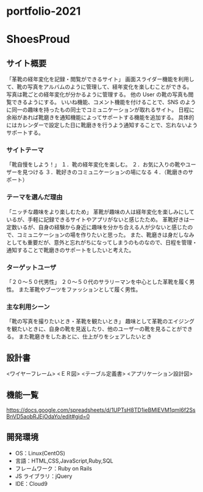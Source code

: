 # portfolio-2021
# ShoesProud

## サイト概要

「革靴の経年変化を記録・閲覧ができるサイト」
画面スライダー機能を利用して、靴の写真をアルバムのように管理して、経年変化を楽しむことができる。
写真は靴ごとの経年変化が分かるように管理する。
他の User の靴の写真も閲覧できるようにする。
いいね機能、コメント機能を付けることで、SNS のように同一の趣味を持ったもの同士でコミュニケーションが取れるサイト。
日程に余裕があれば靴磨きを通知機能によってサポートする機能を追加する。
具体的にはカレンダーで設定した日に靴磨きを行うよう通知することで、忘れないようサポートする。

### サイトテーマ

「靴自慢をしよう！」
１．靴の経年変化を楽しむ。
２．お気に入りの靴やユーザーを見つける
３．靴好きのコミュニケーションの場になる
４．（靴磨きのサポート）

### テーマを選んだ理由

「ニッチな趣味をより楽しむため」
革靴が趣味の人は経年変化を楽しみにしているが、手軽に記録できるサイトやアプリがないと感じたため。
革靴好きは一定数いるが、自身の経験から身近に趣味を分かち合える人が少ないと感じたので、コミュニケーションの場を作りたいと思った。
また、靴磨きは身だしなみとしても重要だが、意外と忘れがちになってしまうのものなので、日程を管理・通知することで靴磨きのサポートをしたいと考えた。

### ターゲットユーザ

「２０～５０代男性」
２０～５０代のサラリーマンを中心とした革靴を履く男性。
また革靴やブーツをファッションとして履く男性。

### 主な利用シーン

「靴の写真を撮りたいとき・革靴を観たいとき」
趣味として革靴のエイジングを観たいときに、自身の靴を見返したり、他のユーザーの靴を見ることができる。
また靴磨きをしたあとに、仕上がりをシェアしたいとき

## 設計書

<ワイヤーフレーム>
<ＥＲ図>
<テーブル定義書>
<アプリケーション設計図>

## 機能一覧

<https://docs.google.com/spreadsheets/d/1UPTsH8TD1ieBMIEVM1qml6f2SsBnVD5aobRJEjOdaYo/edit#gid=0>

## 開発環境

- OS：Linux(CentOS)
- 言語：HTML,CSS,JavaScript,Ruby,SQL
- フレームワーク：Ruby on Rails
- JS ライブラリ：jQuery
- IDE：Cloud9


